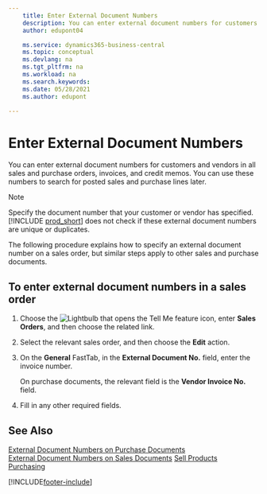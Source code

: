 ```yaml
---
    title: Enter External Document Numbers
    description: You can enter external document numbers for customers and vendors in all sales and purchase orders, invoices, and credit memos. You can use these numbers to search for posted sales and purchase lines later.
    author: edupont04

    ms.service: dynamics365-business-central
    ms.topic: conceptual
    ms.devlang: na
    ms.tgt_pltfrm: na
    ms.workload: na
    ms.search.keywords:
    ms.date: 05/28/2021
    ms.author: edupont

---
```

# Enter External Document Numbers

You can enter external document numbers for customers and vendors in all sales and purchase orders, invoices, and credit memos. You can use these numbers to search for posted sales and purchase lines later.  

> [!NOTE]
> Specify the document number that your customer or vendor has specified. [!INCLUDE [prod_short](includes/prod_short.md)] does not check if these external document numbers are unique or duplicates.

The following procedure explains how to specify an external document number on a sales order, but similar steps apply to other sales and purchase documents.

## To enter external document numbers in a sales order  

1. Choose the ![Lightbulb that opens the Tell Me feature](media/ui-search/search_small.png "Tell me what you want to do") icon, enter **Sales Orders**, and then choose the related link.  
2. Select the relevant sales order, and then choose the **Edit** action.  
3. On the **General** FastTab, in the **External Document No.** field, enter the invoice number.  

    On purchase documents, the relevant field is the **Vendor Invoice No.** field.
4. Fill in any other required fields.  

## See Also

[External Document Numbers on Purchase Documents](purchasing-ext-doc-no.md)  
[External Document Numbers on Sales Documents](sales-how-invoice-sales.md#external-document-numbers)
[Sell Products](sales-how-sell-products.md)  
[Purchasing](purchasing-manage-purchasing.md)  

[!INCLUDE[footer-include](includes/footer-banner.md)]